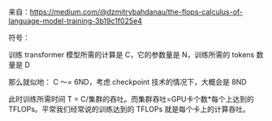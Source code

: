 来自：https://medium.com/@dzmitrybahdanau/the-flops-calculus-of-language-model-training-3b19c1f025e4

符号：

训练 transformer 模型所需的计算是 C，它的参数量是 N，训练所需的 tokens 数量是 D

那么就似地： C ～= 6ND，考虑 checkpoint 技术的情况下，大概会是 8ND

此时训练所需时间 T = C/集群的吞吐。而集群吞吐=GPU卡个数*每个上达到的 TFLOPs。平常我们经常说的训练达到的 TFLOPs 就是每个卡上的计算吞吐。